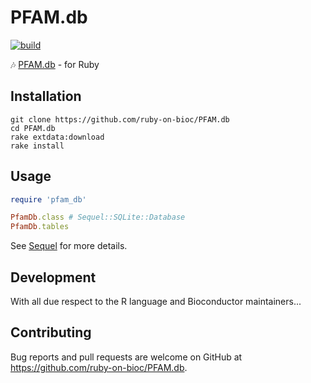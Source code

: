 # PFAM.db

[![build](https://github.com/ruby-on-bioc/PFAM.db/actions/workflows/ci.yml/badge.svg)](https://github.com/ruby-on-bioc/PFAM.db/actions/workflows/ci.yml)

:notes: [PFAM.db](https://bioconductor.org/packages/PFAM.db/) - for Ruby

## Installation

```
git clone https://github.com/ruby-on-bioc/PFAM.db
cd PFAM.db
rake extdata:download
rake install
```

## Usage

```ruby
require 'pfam_db'

PfamDb.class # Sequel::SQLite::Database
PfamDb.tables
```

See [Sequel](https://github.com/jeremyevans/sequel) for more details.

## Development

With all due respect to the R language and Bioconductor maintainers...

## Contributing

Bug reports and pull requests are welcome on GitHub at https://github.com/ruby-on-bioc/PFAM.db.
